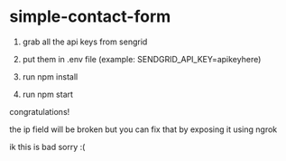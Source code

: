 # simple-contact-form

1. grab all the api keys from sengrid 

2. put them in .env file (example: SENDGRID_API_KEY=apikeyhere)

3. run npm install 

4. run npm start


congratulations! 

the ip field will be broken but you can fix that by exposing it using ngrok

ik this is bad sorry :(
